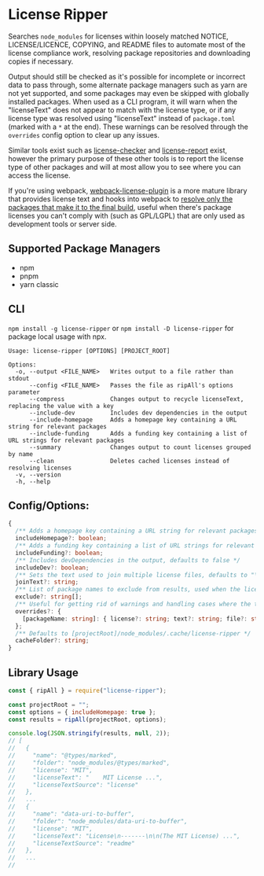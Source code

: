 # License Ripper

Searches `node_modules` for licenses within loosely matched NOTICE, LICENSE/LICENCE, COPYING, and README files to automate most of the license compliance work, resolving package repositories and downloading copies if necessary.

Output should still be checked as it's possible for incomplete or incorrect data to pass through, some alternate package managers such as yarn are not yet supported, and some packages may even be skipped with globally installed packages. When used as a CLI program, it will warn when the "licenseText" does not appear to match with the license type, or if any license type was resolved using "licenseText" instead of `package.toml` (marked with a `*` at the end). These warnings can be resolved through the `overrides` config option to clear up any issues.

Similar tools exist such as [license-checker](https://www.npmjs.com/package/license-checker) and [license-report](https://www.npmjs.com/package/license-report) exist, however the primary purpose of these other tools is to report the license type of other packages and will at most allow you to see where you can access the license.

If you're using webpack, [webpack-license-plugin](https://github.com/codepunkt/webpack-license-plugin) is a more mature library that provides license text and hooks into webpack to [resolve only the packages that make it to the final build](https://github.com/davglass/license-checker/issues/245#issuecomment-1254590401), useful when there's package licenses you can't comply with (such as GPL/LGPL) that are only used as development tools or server side.

## Supported Package Managers

- npm
- pnpm
- yarn classic

## CLI

`npm install -g license-ripper` or `npm install -D license-ripper` for package local usage with npx.

```
Usage: license-ripper [OPTIONS] [PROJECT_ROOT]

Options:
  -o, --output <FILE_NAME>   Writes output to a file rather than stdout
      --config <FILE_NAME>   Passes the file as ripAll's options parameter
      --compress             Changes output to recycle licenseText, replacing the value with a key
      --include-dev          Includes dev dependencies in the output
      --include-homepage     Adds a homepage key containing a URL string for relevant packages
      --include-funding      Adds a funding key containing a list of URL strings for relevant packages
      --summary              Changes output to count licenses grouped by name
      --clean                Deletes cached licenses instead of resolving licenses
  -v, --version
  -h, --help
```

## Config/Options:

```ts
{
  /** Adds a homepage key containing a URL string for relevant packages, defaults to false */
  includeHomepage?: boolean;
  /** Adds a funding key containing a list of URL strings for relevant packages, defaults to false */
  includeFunding?: boolean;
  /** Includes devDependencies in the output, defaults to false */
  includeDev?: boolean;
  /** Sets the text used to join multiple license files, defaults to "\n\n\n\n" */
  joinText?: string;
  /** List of package names to exclude from results, used when the license is only provided from a parent package */
  exclude?: string[];
  /** Useful for getting rid of warnings and handling cases where the tool fails to grab the license */
  overrides?: {
    [packageName: string]: { license?: string; text?: string; file?: string };
  };
  /** Defaults to [projectRoot]/node_modules/.cache/license-ripper */
  cacheFolder?: string;
}
```

## Library Usage

```js
const { ripAll } = require("license-ripper");

const projectRoot = "";
const options = { includeHomepage: true };
const results = ripAll(projectRoot, options);

console.log(JSON.stringify(results, null, 2));
// [
//   {
//     "name": "@types/marked",
//     "folder": "node_modules/@types/marked",
//     "license": "MIT",
//     "licenseText": "    MIT License ...",
//     "licenseTextSource": "license"
//   },
//   ...
//   {
//     "name": "data-uri-to-buffer",
//     "folder": "node_modules/data-uri-to-buffer",
//     "license": "MIT",
//     "licenseText": "License\n-------\n\n(The MIT License) ...",
//     "licenseTextSource": "readme"
//   },
//   ...
//
```
